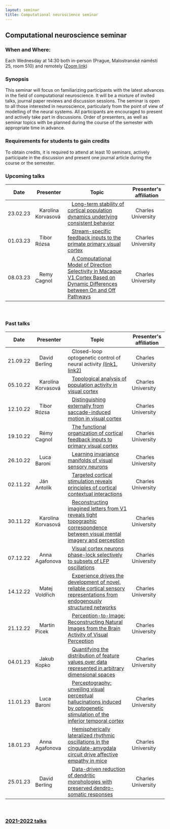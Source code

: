 ```yaml
---
layout: seminar
title: Computational neuroscience seminar
---
```


## Computational neuroscience seminar 

### When and Where: 
Each Wednesday at 14:30 both in-person (Prague, Malostranské náměstí 25, room 510) and remotely ([Zoom link](https://cuni-cz.zoom.us/j/99670017268))

### Synopsis

This seminar will focus on familiarizing participants with the latest advances in the field of computational neuroscience. It will be a mixture of invited talks, journal paper reviews and discussion sessions. The seminar is open to all those interested in neuroscience, particularly from the point of view of modelling of the neural systems.
All participants are encouraged to present and actively take part in discussions. Order of presenters, as well as seminar topics with be planned during the course of the semester with appropriate time in advance.

### Requirements for students to gain credits

To obtain credits, it is required to attend at least 10 seminars, actively participate in the discussion and present one journal article during the course or the semester.

### Upcoming talks


|Date| Presenter | Topic  |  Presenter's affiliation |
|-------|---------------------------------|----|----|
|23.02.23| &nbsp;&nbsp;  Karolína Korvasová  | &nbsp;&nbsp; [Long-term stability of cortical population dynamics underlying consistent behavior](https://www.nature.com/articles/s41593-019-0555-4) | &nbsp;&nbsp; Charles University  |
|01.03.23| &nbsp;&nbsp;  Tibor  Rózsa  | &nbsp;&nbsp; [Stream-specific feedback inputs to the primate primary visual cortex](https://europepmc.org/backend/ptpmcrender.fcgi?accid=PMC7801467&blobtype=pdf) | &nbsp;&nbsp; Charles University  |
|08.03.23| &nbsp;&nbsp;  Remy Cagnol | &nbsp;&nbsp; [A Computational Model of Direction Selectivity in Macaque V1 Cortex Based on Dynamic Differences between On and Off Pathways](https://www.jneurosci.org/content/jneuro/42/16/3365.full.pdf) | &nbsp;&nbsp; Charles University  |

#### &nbsp;


### Past talks

|Date| Presenter |Topic  | Presenter's affiliation |
|----|---------- |------|-------------------------|
|21.09.22 | &nbsp;&nbsp; David Berling | &nbsp;&nbsp; Closed-loop optogenetic control of neural activity  [(link1,](https://doi.org/10.1088/1741-2552/abb89c) [link2)](https://doi.org/10.1088/1741-2552/aaa506 )  | &nbsp;&nbsp; Charles University  |
|05.10.22 | &nbsp;&nbsp;  Karolína Korvasová | &nbsp;&nbsp;  [Topological analysis of population activity in visual cortex](https://www.ncbi.nlm.nih.gov/pmc/articles/PMC2924880/)| &nbsp;&nbsp;  Charles University |
|12.10.22 | &nbsp;&nbsp;  Tibor  Rózsa | &nbsp;&nbsp; [Distinguishing externally from saccade-induced motion in visual cortex](https://www.nature.com/articles/s41586-022-05196-w)  | &nbsp;&nbsp; Charles University  |
|19.10.22 | &nbsp;&nbsp;  Rémy Cagnol | &nbsp;&nbsp;  [The functional organization of cortical feedback inputs to primary visual cortex](http://petreanulab.org/wp-content/uploads/2018/10/Marques-et-al.-Nature-Neuroscience-2018.pdf)| &nbsp;&nbsp;  Charles University |
|26.10.22 | &nbsp;&nbsp;  Luca  Baroni | &nbsp;&nbsp; [Learning invariance manifolds of visual sensory neurons](https://openreview.net/forum?id=2dQyENiU330) | &nbsp;&nbsp; Charles University  |
|02.11.22 | &nbsp;&nbsp;  Ján Antolík | &nbsp;&nbsp; [Targeted cortical stimulation reveals principles of cortical contextual interactions](https://www.biorxiv.org/content/10.1101/2022.06.22.497254v1)  | &nbsp;&nbsp; Charles University  |
|30.11.22 | &nbsp;&nbsp; Karolína Korvasová | &nbsp;&nbsp; [Reconstructing imagined letters from V1 reveals tight topographic correspondence between visual mental imagery and perception](https://link.springer.com/article/10.1007/s00429-019-01828-6) | &nbsp;&nbsp; Charles University  |
|07.12.22 | &nbsp;&nbsp;  Anna Agafonova | &nbsp;&nbsp; [Visual cortex neurons phase-lock selectively to subsets of LFP oscillations](https://journals.physiology.org/doi/full/10.1152/jn.00496.2018) | &nbsp;&nbsp; Charles University  |
|14.12.22 | &nbsp;&nbsp;  Matej Voldřich | &nbsp;&nbsp; [Experience drives the development of novel, reliable cortical sensory representations from endogenously structured networks](https://www.biorxiv.org/content/10.1101/2022.11.14.516507v1)  | &nbsp;&nbsp; Charles University  |
|21.12.22 | &nbsp;&nbsp;  Martin Picek | &nbsp;&nbsp; [Perception-to-Image: Reconstructing Natural Images from the Brain Activity of Visual Perception](https://link.springer.com/article/10.1007/s10439-020-02502-3)  | &nbsp;&nbsp; Charles University  |
|04.01.23| &nbsp;&nbsp;  Jakub Kopko | &nbsp;&nbsp; [Quantifying the distribution of feature values over data represented in arbitrary dimensional spaces](https://www.biorxiv.org/content/10.1101/2022.11.23.517657v1) | &nbsp;&nbsp; Charles University  |
|11.01.23| &nbsp;&nbsp;  Luca Baroni | &nbsp;&nbsp; [Perceptography: unveiling visual perceptual hallucinations induced by optogenetic stimulation of the inferior temporal cortex](https://www.biorxiv.org/content/10.1101/2022.10.24.513337v1) | &nbsp;&nbsp; Charles University  |
|18.01.23| &nbsp;&nbsp;  Anna Agafonova | &nbsp;&nbsp; [Hemispherically lateralized rhythmic oscillations in the cingulate-amygdala circuit drive affective empathy in mice](https://www.cell.com/neuron/pdf/S0896-6273(22)01000-5.pdf) | &nbsp;&nbsp; Charles University  |
|25.01.23| &nbsp;&nbsp;  David Berling | &nbsp;&nbsp; [Data-driven reduction of dendritic morphologies with preserved dendro-somatic responses](https://elifesciences.org/articles/60936) | &nbsp;&nbsp; Charles University  |

#### &nbsp;

### [2021-2022 talks](./compneuroseminar2021.html)